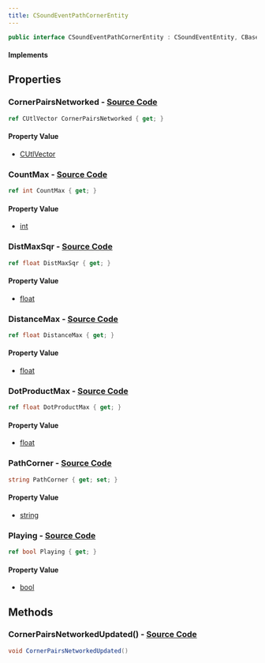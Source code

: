 ```yaml
---
title: CSoundEventPathCornerEntity
---
```


```csharp
public interface CSoundEventPathCornerEntity : CSoundEventEntity, CBaseEntity, CEntityInstance, ISchemaClass<CEntityInstance>, ISchemaClass<CBaseEntity>, ISchemaClass<CSoundEventEntity>, ISchemaClass<CSoundEventPathCornerEntity>, ISchemaField, ISchemaClass, INativeHandle
```

#### Implements

## Properties

### **CornerPairsNetworked** - [Source Code](https://github.com/swiftly-solution/swiftlys2/blob/main/managed/src/SwiftlyS2.Generated/Schemas/Interfaces/CSoundEventPathCornerEntity.cs#L29)

```csharp
ref CUtlVector CornerPairsNetworked { get; }
```

#### Property Value

- [CUtlVector](/docs/api/)

### **CountMax** - [Source Code](https://github.com/swiftly-solution/swiftlys2/blob/main/managed/src/SwiftlyS2.Generated/Schemas/Interfaces/CSoundEventPathCornerEntity.cs#L18)

```csharp
ref int CountMax { get; }
```

#### Property Value

- [int](https://learn.microsoft.com/dotnet/api/system.int32)

### **DistMaxSqr** - [Source Code](https://github.com/swiftly-solution/swiftlys2/blob/main/managed/src/SwiftlyS2.Generated/Schemas/Interfaces/CSoundEventPathCornerEntity.cs#L22)

```csharp
ref float DistMaxSqr { get; }
```

#### Property Value

- [float](https://learn.microsoft.com/dotnet/api/system.single)

### **DistanceMax** - [Source Code](https://github.com/swiftly-solution/swiftlys2/blob/main/managed/src/SwiftlyS2.Generated/Schemas/Interfaces/CSoundEventPathCornerEntity.cs#L20)

```csharp
ref float DistanceMax { get; }
```

#### Property Value

- [float](https://learn.microsoft.com/dotnet/api/system.single)

### **DotProductMax** - [Source Code](https://github.com/swiftly-solution/swiftlys2/blob/main/managed/src/SwiftlyS2.Generated/Schemas/Interfaces/CSoundEventPathCornerEntity.cs#L24)

```csharp
ref float DotProductMax { get; }
```

#### Property Value

- [float](https://learn.microsoft.com/dotnet/api/system.single)

### **PathCorner** - [Source Code](https://github.com/swiftly-solution/swiftlys2/blob/main/managed/src/SwiftlyS2.Generated/Schemas/Interfaces/CSoundEventPathCornerEntity.cs#L16)

```csharp
string PathCorner { get; set; }
```

#### Property Value

- [string](https://learn.microsoft.com/dotnet/api/system.string)

### **Playing** - [Source Code](https://github.com/swiftly-solution/swiftlys2/blob/main/managed/src/SwiftlyS2.Generated/Schemas/Interfaces/CSoundEventPathCornerEntity.cs#L26)

```csharp
ref bool Playing { get; }
```

#### Property Value

- [bool](https://learn.microsoft.com/dotnet/api/system.boolean)

## Methods

### **CornerPairsNetworkedUpdated()** - [Source Code](https://github.com/swiftly-solution/swiftlys2/blob/main/managed/src/SwiftlyS2.Generated/Schemas/Interfaces/CSoundEventPathCornerEntity.cs#L31)

```csharp
void CornerPairsNetworkedUpdated()
```


